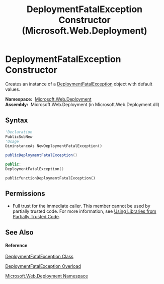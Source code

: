 ﻿---
title: DeploymentFatalException Constructor  (Microsoft.Web.Deployment)
TOCTitle: DeploymentFatalException Constructor
ms:assetid: M:Microsoft.Web.Deployment.DeploymentFatalException.#ctor
ms:mtpsurl: https://msdn.microsoft.com/en-us/library/microsoft.web.deployment.deploymentfatalexception.deploymentfatalexception(v=VS.90)
ms:contentKeyID: 20209248
ms.date: 05/02/2012
mtps_version: v=VS.90
dev_langs:
- vb
- csharp
- c++
- jscript
api_location:
- Microsoft.Web.Deployment.dll
api_name:
- Microsoft.Web.Deployment.DeploymentFatalException..ctor
api_type:
- Managed
topic_type:
- apiref
- kbSyntax
product_family_name: VS
ROBOTS: INDEX,FOLLOW
---

# DeploymentFatalException Constructor

Creates an instance of a [DeploymentFatalException](deploymentfatalexception-class-microsoft-web-deployment.md) object with default values.

**Namespace:**  [Microsoft.Web.Deployment](microsoft-web-deployment-namespace.md)  
**Assembly:**  Microsoft.Web.Deployment (in Microsoft.Web.Deployment.dll)

## Syntax

``` vb
'Declaration
PublicSubNew
'Usage
DiminstanceAs NewDeploymentFatalException()
```

``` csharp
publicDeploymentFatalException()
```

``` c++
public:
DeploymentFatalException()
```

``` jscript
publicfunctionDeploymentFatalException()
```

## Permissions

  - Full trust for the immediate caller. This member cannot be used by partially trusted code. For more information, see [Using Libraries from Partially Trusted Code](https://msdn.microsoft.com/en-us/library/8skskf63\(v=vs.90\)).

## See Also

#### Reference

[DeploymentFatalException Class](deploymentfatalexception-class-microsoft-web-deployment.md)

[DeploymentFatalException Overload](deploymentfatalexception-constructor-microsoft-web-deployment.md)

[Microsoft.Web.Deployment Namespace](microsoft-web-deployment-namespace.md)

